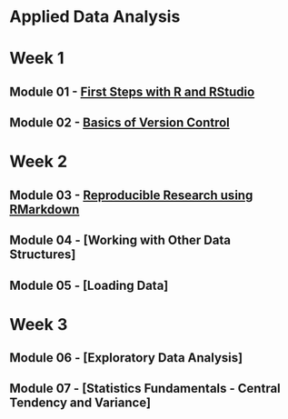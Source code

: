 # Applied Data Analysis

# Week 1
## Module 01 - [First Steps with R and RStudio](module-01/module-01.md)
## Module 02 - [Basics of Version Control](module-02/module-02.md)
# Week 2
## Module 03 - [Reproducible Research using RMarkdown](module-03/module-03.md)
## Module 04 - [Working with Other Data Structures]
## Module 05 - [Loading Data]
# Week 3
## Module 06 - [Exploratory Data Analysis]
## Module 07 - [Statistics Fundamentals - Central Tendency and Variance]
